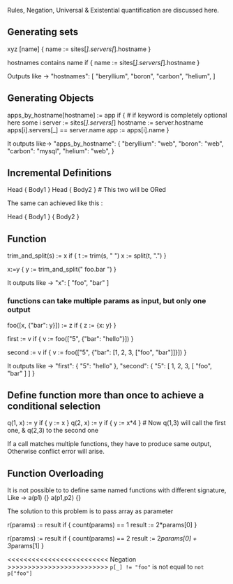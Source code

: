 Rules, Negation, Universal & Existential quantification are discussed here.


## Generating sets
xyz [name] {
name := sites[_].servers[_].hostname
}

hostnames contains name if {
    name := sites[_].servers[_].hostname
}

Outputs like ->
"hostnames": [
    "beryllium",
    "boron",
    "carbon",
    "helium",
]


## Generating Objects 
apps_by_hostname[hostname] := app if { # if keyword is completely optional here
    some i
    server := sites[_].servers[_]
    hostname := server.hostname
    apps[i].servers[_] == server.name
    app := apps[i].name
}

It outputs like->
"apps_by_hostname": {
    "beryllium": "web",
    "boron": "web",
    "carbon": "mysql",
    "helium": "web",
}

## Incremental Definitions
Head {
    Body1
} 
Head {
    Body2
} # This two will be ORed

The same can achieved like this :

Head {
    Body1
} {
    Body2
}



## Function
trim_and_split(s) := x if {
     t := trim(s, " ")
     x := split(t, ".")
}

x:=y {
	y := trim_and_split("   foo.bar ")
}

It outputs like ->
"x": [
    "foo",
    "bar"
]



### functions can take multiple params as input, but only one output
foo([x, {"bar": y}]) := z if {
	z := {x: y}
}

first := v if {
	v := foo(["5", {"bar": "hello"}])
}

second := v if {
	v := foo(["5", {"bar": [1, 2, 3, ["foo", "bar"]]}])
}

It outputs like ->
"first": {
    "5": "hello"
},
"second": {
    "5": [
        1,
        2,
        3,
        [
            "foo",
            "bar"
        ]
    ]
}


## Define function more than once to achieve a conditional selection
q(1, x) := y if {
    y := x
}
q(2, x) := y if {
    y := x*4
} # Now q(1,3) will call the first one, & q(2,3) to the second one

If a call matches multiple functions, they have to produce same output, Otherwise conflict error will arise.



## Function Overloading

It is not possible to to define same named functions with different signature, Like ->
a(p1) {}
a(p1,p2) {}

The solution to this problem is to pass array as parameter

r(params) := result if {
    count(params) == 1
    result := 2*params[0]
}

r(params) := result if {
    count(params) == 2
    result := 2*params[0] + 3*params[1]
}



<<<<<<<<<<<<<<<<<<<<<<<<<  Negation  >>>>>>>>>>>>>>>>>>>>>>>>>
`p[_] != "foo"`  is not equal to `not p["foo"]`




